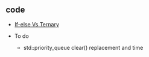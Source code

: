 ## code

* [If-else Vs Ternary](IfelseVsTernary.md)


* To do
    + std::priority_queue clear() replacement and time